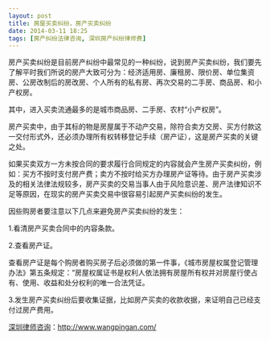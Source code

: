 ```yaml
---
layout: post
title: 房屋买卖纠纷，房产买卖纠纷
date: 2014-03-11 18:25
tags: [房产纠纷法律咨询, 深圳房产纠纷律师费]
---
```

房产买卖纠纷是目前房产纠纷中最常见的一种纠纷，说到房产买卖纠纷，我们要先了解平时我们所说的房产大致可分为：经济适用房、廉租房、限价房、单位集资房、公房改制后的房改房、个人所有的私有房、再次交易的二手房、商品房、和小产权房。

其中，进入买卖流通最多的是城市商品房、二手房、农村“小产权房”。

房产买卖中，由于其标的物是房屋属于不动产交易，除符合卖方交房、买方付款这一交付形式外，还必须办理所有权转移登记手续（房产证），这是房产买卖的关键之处。

如果买卖双方一方未按合同的要求履行合同规定的内容就会产生房产买卖纠纷，例如：买方不按时支付房产费；卖方不按时给买方办理房产证等待。由于房产买卖涉及的相关法律法规较多，房产买卖的交易当事人由于风险意识差、房产法律知识不足等原因，在现实的房产买卖交易中很容易引起房产买卖纠纷的发生。

因些购房者要注意以下几点来避免房产买卖纠纷的发生：

1.看清房产买卖合同中的内容条款。

2.查看房产证。

查看房产证是每个购房者购买房子后必须做的第一件事，《城市房屋权属登记管理办法》第五条规定：“房屋权属证书是权利人依法拥有房屋所有权并对房屋行使占有、使用、收益和处分权利的唯一合法凭证。

3.发生房产买卖纠纷后要收集证据，比如房产买卖的收款收据，来证明自己已经支付过房产费用。



<a href="http://www.wangpingan.com/">深圳律师咨询</a>：<a href="http://www.wangpingan.com/">http://www.wangpingan.com/</a>

